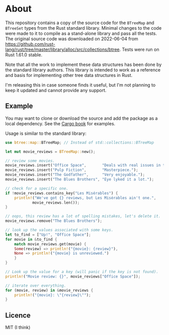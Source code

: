 # About    

This repository contains a copy of the source code for the `BTreeMap` and `BTreeSet` types from the Rust standard library. Minimal changes to the code were made to it to compile as a stand-alone library and pass all the tests. The original source code was downloaded on 2022-06-04 from https://github.com/rust-lang/rust/tree/master/library/alloc/src/collections/btree. Tests were run on Rust 1.61.0 stable. 

Note that all the work to implement these data structures has been done by the standard library authors. This library is intended to work as a reference and basis for implementing other tree data structures in Rust. 

I'm releasing this in case someone finds it useful, but I'm not planning to keep it updated and cannot provide any support.

## Example

You may want to clone or download the source and add the package as a local dependency. See the [Cargo book](https://doc.rust-lang.org/cargo/reference/specifying-dependencies.html) for examples.

Usage is similar to the standard library:

```rust
use btree::map::BTreeMap; // Instead of std::collections::BTreeMap

let mut movie_reviews = BTreeMap::new();

// review some movies.
movie_reviews.insert("Office Space",       "Deals with real issues in the workplace.");
movie_reviews.insert("Pulp Fiction",       "Masterpiece.");
movie_reviews.insert("The Godfather",      "Very enjoyable.");
movie_reviews.insert("The Blues Brothers", "Eye lyked it a lot.");

// check for a specific one.
if !movie_reviews.contains_key("Les Misérables") {
    println!("We've got {} reviews, but Les Misérables ain't one.",
            movie_reviews.len());
}

// oops, this review has a lot of spelling mistakes, let's delete it.
movie_reviews.remove("The Blues Brothers");

// look up the values associated with some keys.
let to_find = ["Up!", "Office Space"];
for movie in &to_find {
    match movie_reviews.get(movie) {
    Some(review) => println!("{movie}: {review}"),
    None => println!("{movie} is unreviewed.")
    }
}

// Look up the value for a key (will panic if the key is not found).
println!("Movie review: {}", movie_reviews["Office Space"]);

// iterate over everything.
for (movie, review) in &movie_reviews {
    println!("{movie}: \"{review}\"");
} 
```
## Licence 

MIT (I think)
